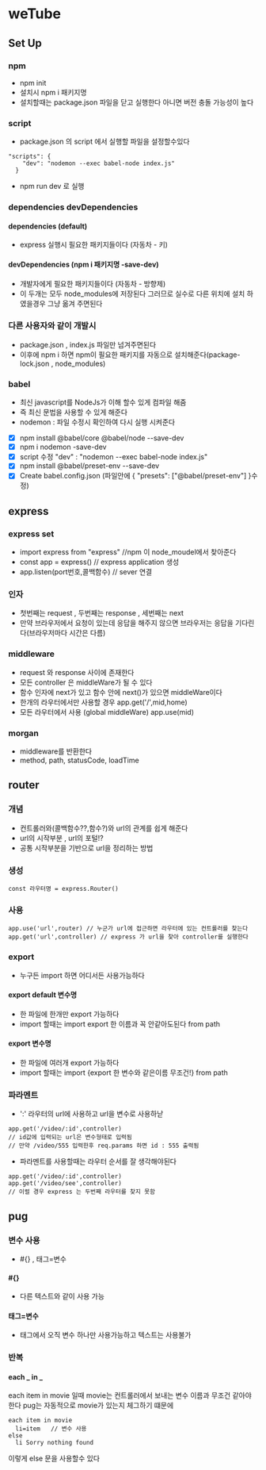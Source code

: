 # weTube

## Set Up

### npm

- npm init
- 설치시 npm i 패키지명
- 설치할때는 package.json 파일을 닫고 실행한다 아니면 버전 충돌 가능성이 높다

### script

- package.json 의 script 에서 실행할 파일을 설정할수있다

```
"scripts": {
    "dev": "nodemon --exec babel-node index.js"
  }
```

- npm run dev 로 실행

### dependencies devDependencies

#### dependencies (default)

- express 실행시 필요한 패키지들이다 (자동차 - 키)

#### devDependencies (npm i 패키지명 -save-dev)

- 개발자에게 필요한 패키지들이다 (자동차 - 방향제)
- 이 두개는 모두 node_modules에 저장된다 그러므로 실수로 다른 위치에 설치 하였을경우 그냥 옮겨 주면된다

### 다른 사용자와 같이 개발시

- package.json , index.js 파일만 넘겨주면된다
- 이후에 npm i 하면 npm이 필요한 패키지를 자동으로 설치해준다(package-lock.json , node_modules)

### babel

- 최신 javascript를 NodeJs가 이해 할수 있게 컴파일 해줌
- 즉 최신 문법을 사용할 수 있게 해준다
- nodemon : 파일 수정시 확인하여 다시 실행 시켜준다

- [x] npm install @babel/core @babel/node --save-dev
- [x] npm i nodemon -save-dev
- [x] script 수정 "dev" : "nodemon --exec babel-node index.js"
- [x] npm install @babel/preset-env --save-dev
- [x] Create babel.config.json (파일안에 {
      "presets": ["@babel/preset-env"]
      }수정)

## express

### express set

- import express from "express" //npm 이 node_moudel에서 찾아준다
- const app = express() // express application 생성
- app.listen(port번호,콜백함수) // sever 연결

### 인자

- 첫번째는 request , 두번째는 response , 세번째는 next
- 만약 브라우저에서 요청이 있는데 응답을 해주지 않으면 브라우저는 응답을 기다린다(브라우저마다 시간은 다름)

### middleware

- request 와 response 사이에 존재한다
- 모든 controller 은 middleWare가 될 수 있다
- 함수 인자에 next가 있고 함수 안에 next()가 있으면 middleWare이다
- 한개의 라우터에서만 사용할 경우 app.get('/',mid,home)
- 모든 라우터에서 사용 (global middleWare) app.use(mid)

### morgan

- middleware를 반환한다
- method, path, statusCode, loadTime

## router

### 개념

- 컨트롤러와(콜백함수??,함수?)와 url의 관계를 쉽게 해준다
- url의 시작부분 , url의 포털!?
- 공통 시작부분을 기반으로 url을 정리하는 방법

### 생성

```
const 라우터명 = express.Router()
```

### 사용

```
app.use('url',router) // 누군가 url에 접근하면 라우터에 있는 컨트롤러를 찾는다
app.get('url',controller) // express 가 url을 찾아 controller를 실행한다
```

### export

- 누구든 import 하면 어디서든 사용가능하다

#### export default 변수명

- 한 파일에 한개만 export 가능하다
- import 할때는 import export 한 이름과 꼭 안같아도된다 from path

#### export 변수명

- 한 파일에 여러개 export 가능하다
- import 할때는 import {export 한 변수와 같은이름 무조건!} from path

### 파라멘트

- ':' 라우터의 url에 사용하고 url을 변수로 사용하낟

```
app.get('/video/:id',controller)
// id값에 입력되는 url은 변수형태로 입력됨
// 만약 /video/555 입력한후 req.params 하면 id : 555 출력됨
```

- 파라멘트를 사용할때는 라우터 순서를 잘 생각해야된다

```
app.get('/video/:id',controller)
app.get('/video/see',controller)
// 이럴 경우 express 는 두번째 라우터를 찾지 못함
```

## pug

### 변수 사용

- #{} , 태그=변수

#### #{}

- 다른 텍스트와 같이 사용 가능

#### 태그=변수

- 태그에서 오직 변수 하나만 사용가능하고 텍스트는 사용불가

### 반복

#### each _ in _

each item in movie 일때 movie는 컨트롤러에서 보내는 변수 이름과 무조건 같아야한다
pug는 자동적으로 movie가 있는지 체그하기 떄문에

```
each item in movie
  li=item   // 변수 사용
else
  li Sorry nothing found
```

이렇게 else 문을 사용할수 있다
